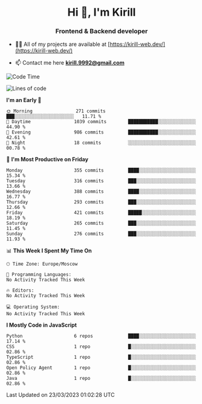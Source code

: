 <h1 align="center">Hi 👋, I'm Kirill</h1>
<h3 align="center">Frontend & Backend developer</h3>

- 👨‍💻 All of my projects are available at [https://kirill-web.dev/](https://kirill-web.dev/)

- 📫 Contact me here **kirill.9992@gmail.com**











<!--START_SECTION:waka-->
![Code Time](http://img.shields.io/badge/Code%20Time-1%2C295%20hrs%2048%20mins-blue)

![Lines of code](https://img.shields.io/badge/From%20Hello%20World%20I%27ve%20Written-3.1%20million%20lines%20of%20code-blue)

**I'm an Early 🐤** 

```text
🌞 Morning                271 commits         ███░░░░░░░░░░░░░░░░░░░░░░   11.71 % 
🌆 Daytime                1039 commits        ███████████░░░░░░░░░░░░░░   44.90 % 
🌃 Evening                986 commits         ███████████░░░░░░░░░░░░░░   42.61 % 
🌙 Night                  18 commits          ░░░░░░░░░░░░░░░░░░░░░░░░░   00.78 % 
```
📅 **I'm Most Productive on Friday** 

```text
Monday                   355 commits         ████░░░░░░░░░░░░░░░░░░░░░   15.34 % 
Tuesday                  316 commits         ███░░░░░░░░░░░░░░░░░░░░░░   13.66 % 
Wednesday                388 commits         ████░░░░░░░░░░░░░░░░░░░░░   16.77 % 
Thursday                 293 commits         ███░░░░░░░░░░░░░░░░░░░░░░   12.66 % 
Friday                   421 commits         █████░░░░░░░░░░░░░░░░░░░░   18.19 % 
Saturday                 265 commits         ███░░░░░░░░░░░░░░░░░░░░░░   11.45 % 
Sunday                   276 commits         ███░░░░░░░░░░░░░░░░░░░░░░   11.93 % 
```


📊 **This Week I Spent My Time On** 

```text
🕑︎ Time Zone: Europe/Moscow

💬 Programming Languages: 
No Activity Tracked This Week

🔥 Editors: 
No Activity Tracked This Week

💻 Operating System: 
No Activity Tracked This Week
```

**I Mostly Code in JavaScript** 

```text
Python                   6 repos             ████░░░░░░░░░░░░░░░░░░░░░   17.14 % 
CSS                      1 repo              █░░░░░░░░░░░░░░░░░░░░░░░░   02.86 % 
TypeScript               1 repo              █░░░░░░░░░░░░░░░░░░░░░░░░   02.86 % 
Open Policy Agent        1 repo              █░░░░░░░░░░░░░░░░░░░░░░░░   02.86 % 
Java                     1 repo              █░░░░░░░░░░░░░░░░░░░░░░░░   02.86 % 
```




 Last Updated on 23/03/2023 01:02:28 UTC
<!--END_SECTION:waka-->
